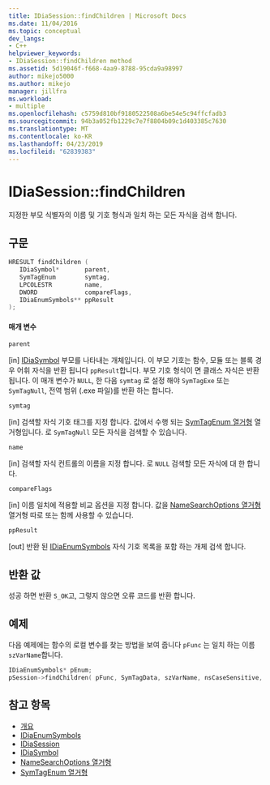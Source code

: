 ```yaml
---
title: IDiaSession::findChildren | Microsoft Docs
ms.date: 11/04/2016
ms.topic: conceptual
dev_langs:
- C++
helpviewer_keywords:
- IDiaSession::findChildren method
ms.assetid: 5d19046f-f668-4aa9-8788-95cda9a98997
author: mikejo5000
ms.author: mikejo
manager: jillfra
ms.workload:
- multiple
ms.openlocfilehash: c5759d810bf9180522508a6be54e5c94ffcfadb3
ms.sourcegitcommit: 94b3a052fb1229c7e7f8804b09c1d403385c7630
ms.translationtype: MT
ms.contentlocale: ko-KR
ms.lasthandoff: 04/23/2019
ms.locfileid: "62839383"
---
```

# <a name="idiasessionfindchildren"></a>IDiaSession::findChildren
지정한 부모 식별자의 이름 및 기호 형식과 일치 하는 모든 자식을 검색 합니다.

## <a name="syntax"></a>구문

```C++
HRESULT findChildren ( 
   IDiaSymbol*       parent,
   SymTagEnum        symtag,
   LPCOLESTR         name,
   DWORD             compareFlags,
   IDiaEnumSymbols** ppResult
);
```

#### <a name="parameters"></a>매개 변수
 `parent`

[in] [IDiaSymbol](../../debugger/debug-interface-access/idiasymbol.md) 부모를 나타내는 개체입니다. 이 부모 기호는 함수, 모듈 또는 블록 경우 어휘 자식을 반환 됩니다 `ppResult`합니다. 부모 기호 형식이 면 클래스 자식은 반환 됩니다. 이 매개 변수가 `NULL`, 한 다음 `symtag` 로 설정 해야 `SymTagExe` 또는 `SymTagNull`, 전역 범위 (.exe 파일)를 반환 하는 합니다.

 `symtag`

[in] 검색할 자식 기호 태그를 지정 합니다. 값에서 수행 되는 [SymTagEnum 열거형](../../debugger/debug-interface-access/symtagenum.md) 열거형입니다. 로 `SymTagNull` 모든 자식을 검색할 수 있습니다.

 `name`

[in] 검색할 자식 컨트롤의 이름을 지정 합니다. 로 `NULL` 검색할 모든 자식에 대 한 합니다.

 `compareFlags`

[in] 이름 일치에 적용할 비교 옵션을 지정 합니다. 값을 [NameSearchOptions 열거형](../../debugger/debug-interface-access/namesearchoptions.md) 열거형 따로 또는 함께 사용할 수 있습니다.

 `ppResult`

[out] 반환 된 [IDiaEnumSymbols](../../debugger/debug-interface-access/idiaenumsymbols.md) 자식 기호 목록을 포함 하는 개체 검색 합니다.

## <a name="return-value"></a>반환 값
 성공 하면 반환 `S_OK`고, 그렇지 않으면 오류 코드를 반환 합니다.

## <a name="example"></a>예제
 다음 예제에는 함수의 로컬 변수를 찾는 방법을 보여 줍니다 `pFunc` 는 일치 하는 이름 `szVarName`합니다.

```C++
IDiaEnumSymbols* pEnum;
pSession->findChildren( pFunc, SymTagData, szVarName, nsCaseSensitive, &pEnum );
```

## <a name="see-also"></a>참고 항목
- [개요](../../debugger/debug-interface-access/overview-debug-interface-access-sdk.md)
- [IDiaEnumSymbols](../../debugger/debug-interface-access/idiaenumsymbols.md)
- [IDiaSession](../../debugger/debug-interface-access/idiasession.md)
- [IDiaSymbol](../../debugger/debug-interface-access/idiasymbol.md)
- [NameSearchOptions 열거형](../../debugger/debug-interface-access/namesearchoptions.md)
- [SymTagEnum 열거형](../../debugger/debug-interface-access/symtagenum.md)